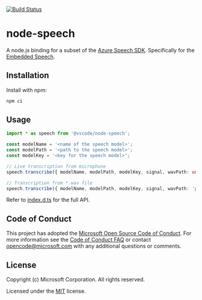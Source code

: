 [![Build Status](https://dev.azure.com/monacotools/Monaco/_apis/build/status%2Fnpm%2Fvscode%2Fmicrosoft.node-speech?repoName=microsoft%2Fnode-speech&branchName=main)](https://dev.azure.com/monacotools/Monaco/_build/latest?definitionId=529&repoName=microsoft%2Fnode-speech&branchName=main)

# node-speech

A node.js binding for a subset of the [Azure Speech SDK](https://learn.microsoft.com/en-us/azure/ai-services/speech-service/speech-sdk). Specifically for the [Embedded Speech](https://learn.microsoft.com/en-us/azure/ai-services/speech-service/embedded-speech).

## Installation

Install with npm:
```sh
npm ci
```

## Usage

```ts
import * as speech from '@vscode/node-speech';

const modelName = '<name of the speech model>';
const modelPath = '<path to the speech model>';
const modelKey = '<key for the speech model>';

// Live transcription from microphone
speech.transcribe({ modelName, modelPath, modelKey, signal, wavPath: undefined }, (err, res) => console.log(err, res));

// Transcription from *.wav file
speech.transcribe({ modelName, modelPath, modelKey, signal, wavPath: 'path-to-wav-file' }, (err, res) => console.log(err, res));
```

Refer to [index.d.ts](index.d.ts) for the full API.

## Code of Conduct

This project has adopted the [Microsoft Open Source Code of Conduct](https://opensource.microsoft.com/codeofconduct/). For more information see the [Code of Conduct FAQ](https://opensource.microsoft.com/codeofconduct/faq/) or contact [opencode@microsoft.com](mailto:opencode@microsoft.com) with any additional questions or comments.

## License

Copyright (c) Microsoft Corporation. All rights reserved.

Licensed under the [MIT](LICENSE.txt) license.
